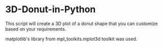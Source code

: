 # 3D-Donut-in-Python
This script will create a 3D plot of a donut shape that you can customize based on your requirements.

matplotlib's library from mpl_toolkits.mplot3d toolkit was used.
